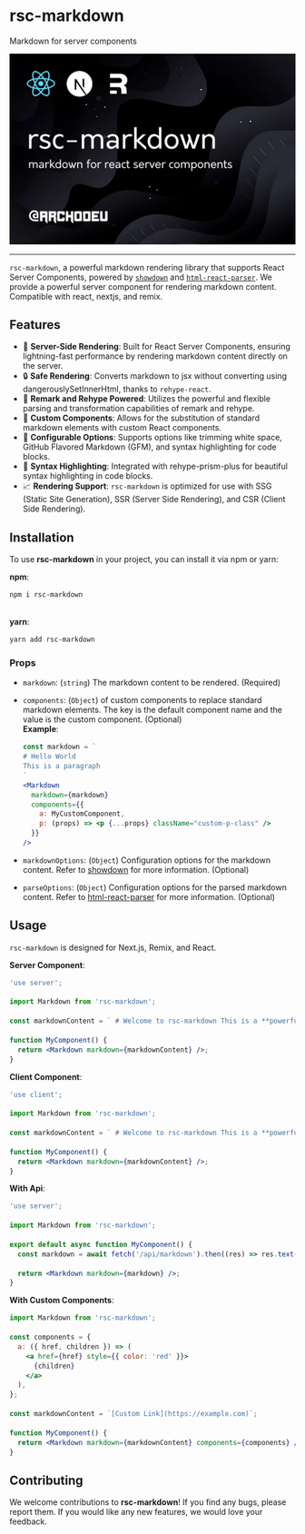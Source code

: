 # rsc-markdown

Markdown for server components

![rsc-markdown: markdown for react server components](./rsc-markdown.png)

---

`rsc-markdown`, a powerful markdown rendering library that supports React Server Components, powered by [`showdown`](https://github.com/showdownjs/showdown) and [`html-react-parser`](https://github.com/remarkablemark/html-react-parser). We provide a powerful server component for rendering markdown content. Compatible with react, nextjs, and remix.

## Features

- 🚀 **Server-Side Rendering**: Built for React Server Components, ensuring lightning-fast performance by rendering markdown content directly on the server.
- 🔒 **Safe Rendering**: Converts markdown to jsx without converting using dangerouslySetInnerHtml, thanks to `rehype-react`.
- 📝 **Remark and Rehype Powered**: Utilizes the powerful and flexible parsing and transformation capabilities of remark and rehype.
- 🎨 **Custom Components**: Allows for the substitution of standard markdown elements with custom React components.
- 🔧 **Configurable Options**: Supports options like trimming white space, GitHub Flavored Markdown (GFM), and syntax highlighting for code blocks.
- 🌈 **Syntax Highlighting**: Integrated with rehype-prism-plus for beautiful syntax highlighting in code blocks.
- 📈 **Rendering Support**: `rsc-markdown` is optimized for use with SSG (Static Site Generation), SSR (Server Side Rendering), and CSR (Client Side Rendering).

## Installation

To use **rsc-markdown** in your project, you can install it via npm or yarn:

**npm**:

```bash
npm i rsc-markdown
```

\
**yarn**:

```bash
yarn add rsc-markdown
```

### Props

- `markdown`: (`string`) The markdown content to be rendered. (Required)
- `components`: (`Object`) of custom components to replace standard markdown elements. The key is the default component name and the value is the custom component. (Optional)
  \
   **Example**:

  ```jsx
  const markdown = `
  # Hello World
  This is a paragraph
  `
  <Markdown
    markdown={markdown}
    components={{
      a: MyCustomComponent,
      p: (props) => <p {...props} className="custom-p-class" />
    }}
  />
  ```

- `markdownOptions`: (`Object`) Configuration options for the markdown content. Refer to [showdown](https://github.com/showdownjs/showdown?tab=readme-ov-file#valid-options) for more information. (Optional)
- `parseOptions`: (`Object`) Configuration options for the parsed markdown content. Refer to [html-react-parser](https://github.com/remarkjs/react-markdown?tab=readme-ov-file#options) for more information. (Optional)

## Usage

`rsc-markdown` is designed for Next.js, Remix, and React.

**Server Component**:

```jsx
'use server';

import Markdown from 'rsc-markdown';

const markdownContent = ` # Welcome to rsc-markdown This is a **powerful** library for rendering markdown in React Server Components. `;

function MyComponent() {
  return <Markdown markdown={markdownContent} />;
}
```

**Client Component**:

```jsx
'use client';

import Markdown from 'rsc-markdown';

const markdownContent = ` # Welcome to rsc-markdown This is a **powerful** library for rendering markdown in React Server Components. `;

function MyComponent() {
  return <Markdown markdown={markdownContent} />;
}
```

**With Api**:

```jsx
'use server';

import Markdown from 'rsc-markdown';

export default async function MyComponent() {
  const markdown = await fetch('/api/markdown').then((res) => res.text());

  return <Markdown markdown={markdown} />;
}
```

**With Custom Components**:

```jsx
import Markdown from 'rsc-markdown';

const components = {
  a: ({ href, children }) => (
    <a href={href} style={{ color: 'red' }}>
      {children}
    </a>
  ),
};

const markdownContent = `[Custom Link](https://example.com)`;

function MyComponent() {
  return <Markdown markdown={markdownContent} components={components} />;
}
```

## Contributing

We welcome contributions to **rsc-markdown**! If you find any bugs, please report them. If you would like any new features, we would love your feedback.
